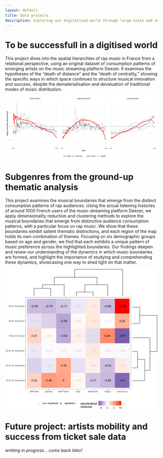 ```yaml
---
layout: default
title: Data projects
description: Exploring our digitalised world through large-scale web data
---
```


# To be successfull in a digitised world

This project dives into the spatial hierarchies of rap music in France from a relational perspective, using an original dataset of consumption patterns of emerging artists on the music streaming platform Deezer. It examines the hypotheses of the “death of distance” and the “death of centrality,” showing the specific ways in which space continues to structure musical innovation and success, despite the dematerialisation and devaluation of traditional modes of music distribution.

<p align="center">
  <img src="https://raw.githubusercontent.com/m-boualami/m-boualami.github.io/refs/heads/master/assets/images/collab_paper.png" 
    alt="Typology of artist success"
    width="500"/>
</p>

# Subgenres from the ground-up thematic analysis

This project examines the musical boundaries that emerge from the distinct consumption patterns of rap audiences. Using the actual listening histories of around 1000 French users of the music streaming platform Deezer, we apply dimensionality reduction and clustering methods to explore the musical boundaries that emerge from distinctive audience consumption patterns, with a particular focus on rap music. We show that these boundaries exhibit salient thematic distinctions, and each region of the map holds its own combination of themes. Focusing on six demographic groups based on age and gender, we find that each exhibits a unique pattern of music preference across the highlighted boundaries. Our findings deepen and renew our understanding of the dynamics in which music boundaries are formed, and highlight the importance of studying and comprehending these dynamics, showcasing one way to shed light on that matter.

<p align="center">
  <img src="https://raw.githubusercontent.com/m-boualami/m-boualami.github.io/refs/heads/master/assets/images/heatmap.jpg" 
    alt="Heatmap showcasing different subgenre preferences based on age and gender"
    width="500"/>
</p>

# Future project: artists mobility and success from ticket sale data

*writting in progress... come back later!*


